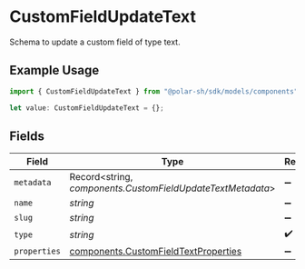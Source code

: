 # CustomFieldUpdateText

Schema to update a custom field of type text.

## Example Usage

```typescript
import { CustomFieldUpdateText } from "@polar-sh/sdk/models/components";

let value: CustomFieldUpdateText = {};
```

## Fields

| Field                                                                                        | Type                                                                                         | Required                                                                                     | Description                                                                                  |
| -------------------------------------------------------------------------------------------- | -------------------------------------------------------------------------------------------- | -------------------------------------------------------------------------------------------- | -------------------------------------------------------------------------------------------- |
| `metadata`                                                                                   | Record<string, *components.CustomFieldUpdateTextMetadata*>                                   | :heavy_minus_sign:                                                                           | N/A                                                                                          |
| `name`                                                                                       | *string*                                                                                     | :heavy_minus_sign:                                                                           | N/A                                                                                          |
| `slug`                                                                                       | *string*                                                                                     | :heavy_minus_sign:                                                                           | N/A                                                                                          |
| `type`                                                                                       | *string*                                                                                     | :heavy_check_mark:                                                                           | N/A                                                                                          |
| `properties`                                                                                 | [components.CustomFieldTextProperties](../../models/components/customfieldtextproperties.md) | :heavy_minus_sign:                                                                           | N/A                                                                                          |